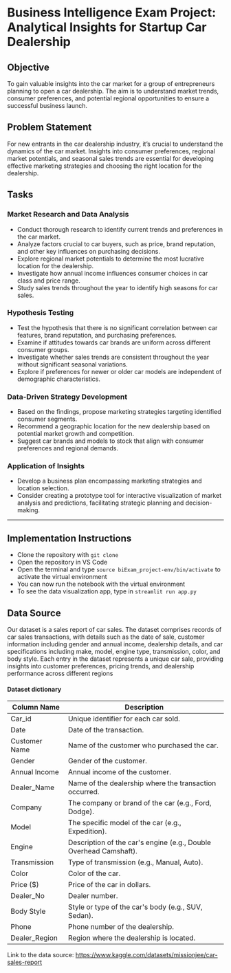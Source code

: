 # Business Intelligence Exam Project: Analytical Insights for Startup Car Dealership 

## Objective
To gain valuable insights into the car market for a group of entrepreneurs planning to open a car dealership. The aim is to understand market trends, consumer preferences, and potential regional opportunities to ensure a successful business launch.

## Problem Statement
For new entrants in the car dealership industry, it’s crucial to understand the dynamics of the car market. Insights into consumer preferences, regional market potentials, and seasonal sales trends are essential for developing effective marketing strategies and choosing the right location for the dealership.

## Tasks
### Market Research and Data Analysis
- Conduct thorough research to identify current trends and preferences in the car market.
- Analyze factors crucial to car buyers, such as price, brand reputation, and other key influences on purchasing decisions.
- Explore regional market potentials to determine the most lucrative location for the dealership.
- Investigate how annual income influences consumer choices in car class and price range.
- Study sales trends throughout the year to identify high seasons for car sales.

### Hypothesis Testing
- Test the hypothesis that there is no significant correlation between car features, brand reputation, and purchasing preferences.
- Examine if attitudes towards car brands are uniform across different consumer groups.
- Investigate whether sales trends are consistent throughout the year without significant seasonal variations.
- Explore if preferences for newer or older car models are independent of demographic characteristics.

### Data-Driven Strategy Development
- Based on the findings, propose marketing strategies targeting identified consumer segments.
- Recommend a geographic location for the new dealership based on potential market growth and competition.
- Suggest car brands and models to stock that align with consumer preferences and regional demands.

### Application of Insights
- Develop a business plan encompassing marketing strategies and location selection.
- Consider creating a prototype tool for interactive visualization of market analysis and predictions, facilitating strategic planning and decision-making.

_________________________________________________________________________________________________________________________________________________________________________________

## Implementation Instructions

- Clone the repository with ```git clone ```
- Open the repository in VS Code 
- Open the terminal and type ``` source biExam_project-env/bin/activate ``` to activate the virtual environment
- You can now run the notebook with the virtual environment
- To see the data visualization app, type in ```streamlit run app.py ```


## Data Source 

Our dataset is a sales report of car sales. The dataset comprises records of car sales transactions, with details such as the date of sale, customer information including gender and annual income, dealership details, and car specifications including make, model, engine type, transmission, color, and body style. Each entry in the dataset represents a unique car sale, providing insights into customer preferences, pricing trends, and dealership performance across different regions

#### Dataset dictionary

| Column Name    | Description                                            |
|----------------|--------------------------------------------------------|
| Car_id         | Unique identifier for each car sold.                   |
| Date           | Date of the transaction.                               |
| Customer Name  | Name of the customer who purchased the car.            |
| Gender         | Gender of the customer.                                |
| Annual Income  | Annual income of the customer.                         |
| Dealer_Name    | Name of the dealership where the transaction occurred. |
| Company        | The company or brand of the car (e.g., Ford, Dodge).   |
| Model          | The specific model of the car (e.g., Expedition).      |
| Engine         | Description of the car's engine (e.g., Double Overhead Camshaft). |
| Transmission   | Type of transmission (e.g., Manual, Auto).            |
| Color          | Color of the car.                                      |
| Price ($)      | Price of the car in dollars.                          |
| Dealer_No      | Dealer number.                           |
| Body Style     | Style or type of the car's body (e.g., SUV, Sedan).    |
| Phone          | Phone number of the dealership.                        |
| Dealer_Region  | Region where the dealership is located.                |


Link to the data source:  https://www.kaggle.com/datasets/missionjee/car-sales-report
